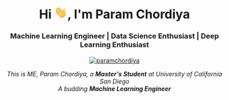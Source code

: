 

<h1 align="center">Hi <img src="https://raw.githubusercontent.com/ABSphreak/ABSphreak/master/gifs/Hi.gif" width="30px">, I'm Param Chordiya</h1>
<h3 align="center">Machine Learning Engineer | Data Science Enthusiast | Deep Learning Enthusiast</h3>
<p align="center">
<a href="https://www.linkedin.com/in/paramchordiya/" target="blank"><img align="center" src="https://cdn.jsdelivr.net/npm/simple-icons@3.0.1/icons/linkedin.svg" alt="paramchordiya" height="30" width="40" /></a>
</p>
</p>



<p align="center">
  <em>
    This is ME, Param Chordiya, a <b>Master's Student</b> at University of California San Diego<br>
    A budding <b>Machine Learning Engineer</b> 
</p>

<!--
**ParamChordiya/ParamChordiya** is a ✨ _special_ ✨ repository because its `README.md` (this file) appears on your GitHub profile.

Here are some ideas to get you started:

- 🔭 I’m currently working on ...
- 🌱 I’m currently learning ...
- 👯 I’m looking to collaborate on ...
- 🤔 I’m looking for help with ...
- 💬 Ask me about ...
- 📫 How to reach me: ...
- 😄 Pronouns: ...
- ⚡ Fun fact: ...
-->
